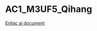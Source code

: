 # AC1_M3UF5_Qihang

[Enllaç al document](https://docs.google.com/document/d/1OcGG0bsFApnc5FEhI8A1aASB78Z8FxTLC7IyRmxm32s/edit?usp=sharing)
